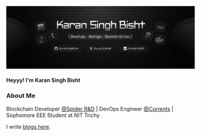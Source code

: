 <img src="./Banner.jpg">

#### Heyyy! I'm Karan Singh Bisht

### About Me
Blockchain Developer [@Spider R&D](https://www.linkedin.com/company/spider-r-d) | DevOps Engineer [@Currents](https://www.linkedin.com/company/currents-nitt) | Sophomore EEE Student at NIT Trichy

I write [blogs here](https://medium.com/@karanbishttt). 
<!--
**KaranSinghBisht/KaranSinghBisht** is a ✨ _special_ ✨ repository because its `README.md` (this file) appears on your GitHub profile.

Here are some ideas to get you started:

- 🔭 I’m currently working on ...
- 🌱 I’m currently learning ...
- 👯 I’m looking to collaborate on ...
- 🤔 I’m looking for help with ...
- 💬 Ask me about ...
- 📫 How to reach me: ...
- 😄 Pronouns: ...
- ⚡ Fun fact: ...
-->

